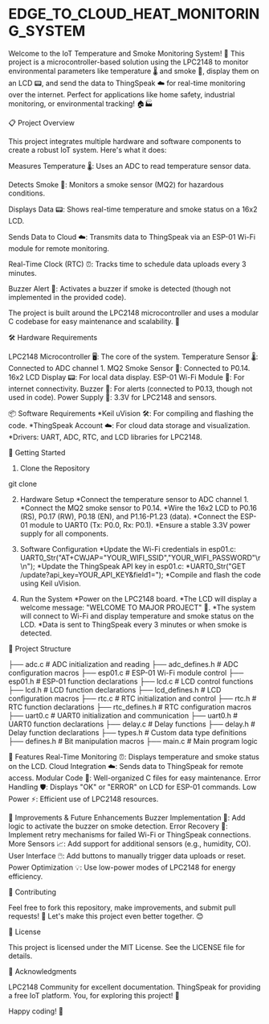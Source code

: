 # EDGE_TO_CLOUD_HEAT_MONITORING_SYSTEM
Welcome to the IoT Temperature and Smoke Monitoring System! 🎉 This project is a microcontroller-based solution using the LPC2148 to monitor environmental parameters like temperature 🌡️ and smoke 💨, display them on an LCD 📟, and send the data to ThingSpeak ☁️ for real-time monitoring over the internet. Perfect for applications like home safety, industrial monitoring, or environmental tracking! 🏠🏭

📋 Project Overview

This project integrates multiple hardware and software components to create a robust IoT system. Here's what it does:

Measures Temperature 🌡️: Uses an ADC to read temperature sensor data.

Detects Smoke 💨: Monitors a smoke sensor (MQ2) for hazardous conditions.

Displays Data 📟: Shows real-time temperature and smoke status on a 16x2 LCD.

Sends Data to Cloud ☁️: Transmits data to ThingSpeak via an ESP-01 Wi-Fi module for remote monitoring.

Real-Time Clock (RTC) ⏰: Tracks time to schedule data uploads every 3 minutes.

Buzzer Alert 🚨: Activates a buzzer if smoke is detected (though not implemented in the provided code).

The project is built around the LPC2148 microcontroller and uses a modular C codebase for easy maintenance and scalability. 🚀

🛠️ Hardware Requirements


LPC2148 Microcontroller 🖥️: The core of the system.
Temperature Sensor 🌡️: Connected to ADC channel 1.
MQ2 Smoke Sensor 💨: Connected to P0.14.
16x2 LCD Display 📟: For local data display.
ESP-01 Wi-Fi Module 📡: For internet connectivity.
Buzzer 🚨: For alerts (connected to P0.13, though not used in code).
Power Supply 🔌: 3.3V for LPC2148 and sensors.

📦 Software Requirements
*Keil uVision 🛠️: For compiling and flashing the code.
*ThingSpeak Account ☁️: For cloud data storage and visualization.
*Drivers: UART, ADC, RTC, and LCD libraries for LPC2148.

🚀 Getting Started

1. Clone the Repository

git clone <your-repo-url>

2. Hardware Setup
   *Connect the temperature sensor to ADC channel 1.
   *Connect the MQ2 smoke sensor to P0.14.
   *Wire the 16x2 LCD to P0.16 (RS), P0.17 (RW), P0.18 (EN), and P1.16-P1.23 (data).
   *Connect the ESP-01 module to UART0 (Tx: P0.0, Rx: P0.1).
   *Ensure a stable 3.3V power supply for all components.

3. Software Configuration
   *Update the Wi-Fi credentials in esp01.c:
     UART0_Str("AT+CWJAP=\"YOUR_WIFI_SSID\",\"YOUR_WIFI_PASSWORD\"\r\n");
   *Update the ThingSpeak API key in esp01.c:
   *UART0_Str("GET /update?api_key=YOUR_API_KEY&field1=");
   *Compile and flash the code using Keil uVision.

4. Run the System
   *Power on the LPC2148 board.
   *The LCD will display a welcome message: "WELCOME TO MAJOR PROJECT" 🎉.
   *The system will connect to Wi-Fi and display temperature and smoke status on the LCD.
   *Data is sent to ThingSpeak every 3 minutes or when smoke is detected.

📁 Project Structure

├── adc.c          # ADC initialization and reading
├── adc_defines.h  # ADC configuration macros
├── esp01.c        # ESP-01 Wi-Fi module control
├── esp01.h        # ESP-01 function declarations
├── lcd.c          # LCD control functions
├── lcd.h          # LCD function declarations
├── lcd_defines.h  # LCD configuration macros
├── rtc.c          # RTC initialization and control
├── rtc.h          # RTC function declarations
├── rtc_defines.h  # RTC configuration macros
├── uart0.c        # UART0 initialization and communication
├── uart0.h        # UART0 function declarations
├── delay.c        # Delay functions
├── delay.h        # Delay function declarations
├── types.h        # Custom data type definitions
├── defines.h      # Bit manipulation macros
├── main.c         # Main program logic

🌟 Features
Real-Time Monitoring ⏰: Displays temperature and smoke status on the LCD.
Cloud Integration ☁️: Sends data to ThingSpeak for remote access.
Modular Code 🧩: Well-organized C files for easy maintenance.
Error Handling 🛡️: Displays "OK" or "ERROR" on LCD for ESP-01 commands.
Low Power ⚡: Efficient use of LPC2148 resources.

🔧 Improvements & Future Enhancements
Buzzer Implementation 🚨: Add logic to activate the buzzer on smoke detection.
Error Recovery 🔄: Implement retry mechanisms for failed Wi-Fi or ThingSpeak connections.
More Sensors 📈: Add support for additional sensors (e.g., humidity, CO).
User Interface 🖱️: Add buttons to manually trigger data uploads or reset.
Power Optimization 💡: Use low-power modes of LPC2148 for energy efficiency.

🤝 Contributing

Feel free to fork this repository, make improvements, and submit pull requests! 🙌 Let's make this project even better together. 😊

📜 License

This project is licensed under the MIT License. See the LICENSE file for details.

🙏 Acknowledgments

LPC2148 Community for excellent documentation.
ThingSpeak for providing a free IoT platform.
You, for exploring this project! 🎉

Happy coding! 🚀
